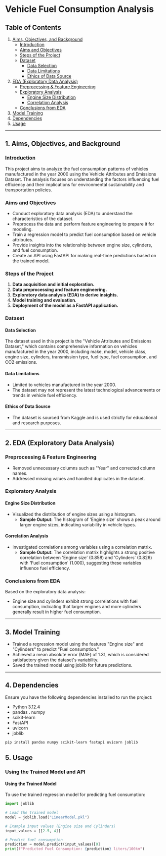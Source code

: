 # Vehicle Fuel Consumption Analysis

## Table of Contents
1. [Aims, Objectives, and Background](#aims-objectives-and-background)
   - [Introduction](#introduction)
   - [Aims and Objectives](#aims-and-objectives)
   - [Steps of the Project](#steps-of-the-project)
   - [Dataset](#dataset)
     - [Data Selection](#data-selection)
     - [Data Limitations](#data-limitations)
     - [Ethics of Data Source](#ethics-of-data-source)
2. [EDA (Exploratory Data Analysis)](#eda-exploratory-data-analysis)
   - [Preprocessing & Feature Engineering](#preprocessing--feature-engineering)
   - [Exploratory Analysis](#exploratory-analysis)
     - [Engine Size Distribution](#engine-size-distribution)
     - [Correlation Analysis](#correlation-analysis)
   - [Conclusions from EDA](#conclusions-from-eda)
3. [Model Training](#model-training)
4. [Dependencies](#dependencies)
5. [Usage](#usage)

---

## 1. Aims, Objectives, and Background

### Introduction
This project aims to analyze the fuel consumption patterns of vehicles manufactured in the year 2000 using the Vehicle Attributes and Emissions Dataset. The analysis focuses on understanding the factors influencing fuel efficiency and their implications for environmental sustainability and transportation policies.

### Aims and Objectives
- Conduct exploratory data analysis (EDA) to understand the characteristics of the dataset.
- Preprocess the data and perform feature engineering to prepare it for modeling.
- Train a regression model to predict fuel consumption based on vehicle attributes.
- Provide insights into the relationship between engine size, cylinders, and fuel consumption.
- Create an API using FastAPI for making real-time predictions based on the trained model.

### Steps of the Project
1. **Data acquisition and initial exploration.**
2. **Data preprocessing and feature engineering.**
3. **Exploratory data analysis (EDA) to derive insights.**
4. **Model training and evaluation.**
5. **Deployment of the model as a FastAPI application.**

### Dataset

#### Data Selection
The dataset used in this project is the "Vehicle Attributes and Emissions Dataset," which contains comprehensive information on vehicles manufactured in the year 2000, including make, model, vehicle class, engine size, cylinders, transmission type, fuel type, fuel consumption, and CO2 emissions.

#### Data Limitations
- Limited to vehicles manufactured in the year 2000.
- The dataset may not represent the latest technological advancements or trends in vehicle fuel efficiency.

#### Ethics of Data Source
- The dataset is sourced from Kaggle and is used strictly for educational and research purposes.

---

## 2. EDA (Exploratory Data Analysis)

### Preprocessing & Feature Engineering
- Removed unnecessary columns such as "Year" and corrected column names.
- Addressed missing values and handled duplicates in the dataset.

### Exploratory Analysis

#### Engine Size Distribution
- Visualized the distribution of engine sizes using a histogram.
  - **Sample Output**: The histogram of 'Engine size' shows a peak around larger engine sizes, indicating variability in vehicle types.

#### Correlation Analysis
- Investigated correlations among variables using a correlation matrix.
  - **Sample Output**: The correlation matrix highlights a strong positive correlation between 'Engine size' (0.858) and 'Cylinders' (0.826) with 'Fuel consumption' (1.000), suggesting these variables influence fuel efficiency.

### Conclusions from EDA
Based on the exploratory data analysis:
- Engine size and cylinders exhibit strong correlations with fuel consumption, indicating that larger engines and more cylinders generally result in higher fuel consumption.

---

## 3. Model Training

- Trained a regression model using the features "Engine size" and "Cylinders" to predict "Fuel consumption."
- Achieved a mean absolute error (MAE) of 1.31, which is considered satisfactory given the dataset's variability.
- Saved the trained model using joblib for future predictions.

---

## 4. Dependencies
Ensure you have the following dependencies installed to run the project:

- Python 3.12.4 
- pandas
. numpy
- scikit-learn
- FastAPI
- uvicorn
- joblib


```bash
pip install pandas numpy scikit-learn fastapi uvicorn joblib
```

## 5. Usage

### Using the Trained Model and API

#### Using the Trained Model

To use the trained regression model for predicting fuel consumption:

```python
import joblib

# Load the trained model
model = joblib.load("LinearModel.pkl")

# Example input values (Engine size and Cylinders)
input_values = [[2.5, 4]]

# Predict fuel consumption
prediction = model.predict(input_values)[0]
print(f"Predicted Fuel Consumption: {prediction} liters/100km")
```